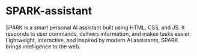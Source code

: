 # SPARK-assistant
SPARK is a smart personal AI assistant built using HTML, CSS, and JS. It responds to user commands, delivers information, and makes tasks easier. Lightweight, interactive, and inspired by modern AI assistants, SPARK brings intelligence to the web.
